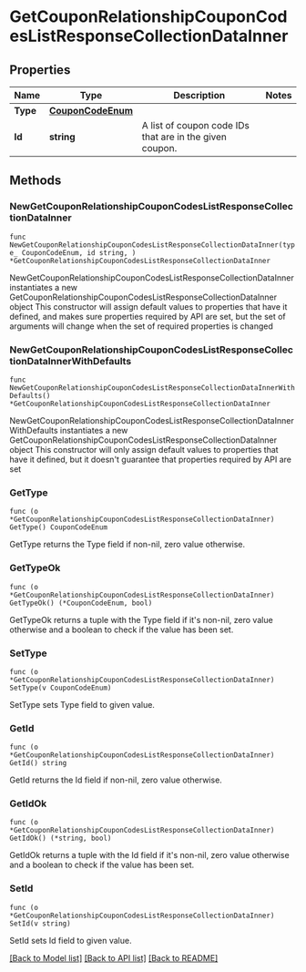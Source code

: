 # GetCouponRelationshipCouponCodesListResponseCollectionDataInner

## Properties

Name | Type | Description | Notes
------------ | ------------- | ------------- | -------------
**Type** | [**CouponCodeEnum**](CouponCodeEnum.md) |  | 
**Id** | **string** | A list of coupon code IDs that are in the given coupon. | 

## Methods

### NewGetCouponRelationshipCouponCodesListResponseCollectionDataInner

`func NewGetCouponRelationshipCouponCodesListResponseCollectionDataInner(type_ CouponCodeEnum, id string, ) *GetCouponRelationshipCouponCodesListResponseCollectionDataInner`

NewGetCouponRelationshipCouponCodesListResponseCollectionDataInner instantiates a new GetCouponRelationshipCouponCodesListResponseCollectionDataInner object
This constructor will assign default values to properties that have it defined,
and makes sure properties required by API are set, but the set of arguments
will change when the set of required properties is changed

### NewGetCouponRelationshipCouponCodesListResponseCollectionDataInnerWithDefaults

`func NewGetCouponRelationshipCouponCodesListResponseCollectionDataInnerWithDefaults() *GetCouponRelationshipCouponCodesListResponseCollectionDataInner`

NewGetCouponRelationshipCouponCodesListResponseCollectionDataInnerWithDefaults instantiates a new GetCouponRelationshipCouponCodesListResponseCollectionDataInner object
This constructor will only assign default values to properties that have it defined,
but it doesn't guarantee that properties required by API are set

### GetType

`func (o *GetCouponRelationshipCouponCodesListResponseCollectionDataInner) GetType() CouponCodeEnum`

GetType returns the Type field if non-nil, zero value otherwise.

### GetTypeOk

`func (o *GetCouponRelationshipCouponCodesListResponseCollectionDataInner) GetTypeOk() (*CouponCodeEnum, bool)`

GetTypeOk returns a tuple with the Type field if it's non-nil, zero value otherwise
and a boolean to check if the value has been set.

### SetType

`func (o *GetCouponRelationshipCouponCodesListResponseCollectionDataInner) SetType(v CouponCodeEnum)`

SetType sets Type field to given value.


### GetId

`func (o *GetCouponRelationshipCouponCodesListResponseCollectionDataInner) GetId() string`

GetId returns the Id field if non-nil, zero value otherwise.

### GetIdOk

`func (o *GetCouponRelationshipCouponCodesListResponseCollectionDataInner) GetIdOk() (*string, bool)`

GetIdOk returns a tuple with the Id field if it's non-nil, zero value otherwise
and a boolean to check if the value has been set.

### SetId

`func (o *GetCouponRelationshipCouponCodesListResponseCollectionDataInner) SetId(v string)`

SetId sets Id field to given value.



[[Back to Model list]](../README.md#documentation-for-models) [[Back to API list]](../README.md#documentation-for-api-endpoints) [[Back to README]](../README.md)


